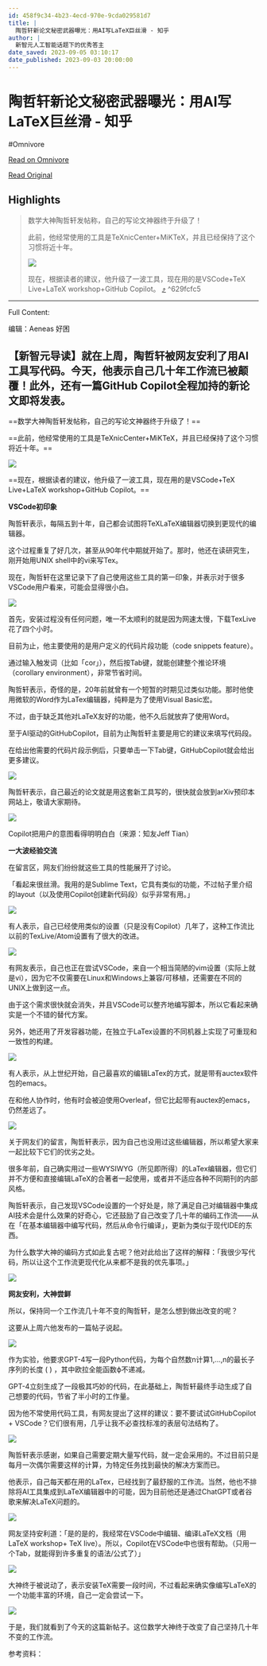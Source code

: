 ```yaml
---
id: 458f9c34-4b23-4ecd-970e-9cda029581d7
title: |
  陶哲轩新论文秘密武器曝光：用AI写LaTeX巨丝滑 - 知乎
author: |
  新智元​人工智能话题下的优秀答主
date_saved: 2023-09-05 03:10:17
date_published: 2023-09-03 20:00:00
---
```


# 陶哲轩新论文秘密武器曝光：用AI写LaTeX巨丝滑 - 知乎
#Omnivore

[Read on Omnivore](https://omnivore.app/me/https-zhuanlan-zhihu-com-p-654196526-18a642d664e)

[Read Original](https://zhuanlan.zhihu.com/p/654196526)

## Highlights

> 数学大神陶哲轩发帖称，自己的写论文神器终于升级了！
> 
> 此前，他经常使用的工具是TeXnicCenter+MiKTeX，并且已经保持了这个习惯将近十年。
> 
> ![](https://proxy-prod.omnivore-image-cache.app/1008x473,sShVsUsbR5XA_0TbkF5nKETMrvfyr7dniRJQi9FZ7OME/https://pic4.zhimg.com/v2-2de7f2d8b7f2b3bc63ecd402fead2ef7_b.jpg)
> 
> 现在，根据读者的建议，他升级了一波工具，现在用的是VSCode+TeX Live+LaTeX workshop+GitHub Copilot。 [⤴️](https://omnivore.app/me/https-zhuanlan-zhihu-com-p-654196526-18a642d664e#629fcfc5-4a10-49ce-bcec-850cf389c712)  ^629fcfc5


--- 

Full Content: 

编辑：Aeneas 好困

## 【新智元导读】就在上周，陶哲轩被网友安利了用AI工具写代码。今天，他表示自己几十年工作流已被颠覆！此外，还有一篇GitHub Copilot全程加持的新论文即将发表。

==数学大神陶哲轩发帖称，自己的写论文神器终于升级了！==

==此前，他经常使用的工具是TeXnicCenter+MiKTeX，并且已经保持了这个习惯将近十年。==

![](https://proxy-prod.omnivore-image-cache.app/1008x473,sShVsUsbR5XA_0TbkF5nKETMrvfyr7dniRJQi9FZ7OME/https://pic4.zhimg.com/v2-2de7f2d8b7f2b3bc63ecd402fead2ef7_b.jpg)

==现在，根据读者的建议，他升级了一波工具，现在用的是VSCode+TeX Live+LaTeX workshop+GitHub Copilot。==

**VSCode初印象**

陶哲轩表示，每隔五到十年，自己都会试图将TeXLaTeX编辑器切换到更现代的编辑器。

这个过程重复了好几次，甚至从90年代中期就开始了。那时，他还在读研究生，刚开始用UNIX shell中的vi来写Tex。

现在，陶哲轩在这里记录下了自己使用这些工具的第一印象，并表示对于很多VSCode用户看来，可能会显得很小白。

![](https://proxy-prod.omnivore-image-cache.app/1080x720,sV7YMhFjrU1x68yA83VTh8f5PHErEVmVNRk2jwjf-NK4/https://pic1.zhimg.com/v2-3c97b68a655fe4147ed136b7e67f8e24_b.jpg)

首先，安装过程没有任何问题，唯一不太顺利的就是因为网速太慢，下载TexLive花了四个小时。

目前为止，他主要使用的是用户定义的代码片段功能（code snippets feature）。

通过输入触发词（比如「cor」），然后按Tab键，就能创建整个推论环境（corollary environment），非常节省时间。

陶哲轩表示，奇怪的是，20年前就曾有一个短暂的时期见过类似功能。那时他使用微软的Word作为LaTex编辑器，纯粹是为了使用Visual Basic宏。

不过，由于缺乏其他对LaTeX友好的功能，他不久后就放弃了使用Word。

至于AI驱动的GitHubCopilot，目前为止陶哲轩主要是用它的建议来填写代码段。

在给出他需要的代码片段示例后，只要单击一下Tab键，GitHubCopilot就会给出更多建议。

![](https://proxy-prod.omnivore-image-cache.app/1080x720,seCNPnb8nb-2PBYl2OiWwrOCDoaGHxGpKbo_jP5aBeXM/https://pic1.zhimg.com/v2-995f109016b6513634b0294da8f1d1c8_b.jpg)

陶哲轩表示，自己最近的论文就是用这套新工具写的，很快就会放到arXiv预印本网站上，敬请大家期待。

![](https://proxy-prod.omnivore-image-cache.app/720x530,s200envtKVd4_aWcAfC_Js-AM8qDk1RoFVrJlJqAWKlU/https://pic4.zhimg.com/v2-45acaaf5d13b3216f372042396b24943_b.jpg)

Copilot把用户的意图看得明明白白（来源：知友Jeff Tian）

**一大波经验交流**

在留言区，网友们纷纷就这些工具的性能展开了讨论。

「看起来很丝滑。我用的是Sublime Text，它具有类似的功能，不过帖子里介绍的layout（以及使用Copilot创建新代码段）似乎非常有用。」

![](https://proxy-prod.omnivore-image-cache.app/1011x272,stzVzfcJgl4p13cvLZA0GyeJib-3pf2CQaVxm4P_9wVw/https://pic2.zhimg.com/v2-b7da2b55943877306fede67c8049ee91_b.jpg)

有人表示，自己已经使用类似的设置（只是没有Copilot）几年了，这种工作流比以前的TexLive/Atom设置有了很大的改进。

![](https://proxy-prod.omnivore-image-cache.app/1009x297,sfTH_C4uY-KiFd20yBPoO_FCgNJjznZw20Ng4AKDTHbg/https://pic2.zhimg.com/v2-613d452f13c9e8dcf9223aefbc162685_b.jpg)

有网友表示，自己也正在尝试VSCode，来自一个相当简陋的vim设置（实际上就是vi），因为它不仅需要在Linux和Windows上兼容/可移植，还需要在不同的UNIX上做到这一点。

由于这个需求很快就会消失，并且VSCode可以整齐地编写脚本，所以它看起来确实是一个不错的替代方案。

另外，她还用了开发容器功能，在独立于LaTex设置的不同机器上实现了可重现和一致性的构建。

![](https://proxy-prod.omnivore-image-cache.app/985x505,siQRR1Hj639bf8Qs6WIQdopqB0kM6dIC70tS72LJsk8g/https://pic2.zhimg.com/v2-ceff0d91beb89d39e059d91cbea1b6dd_b.jpg)

有人表示，从上世纪开始，自己最喜欢的编辑LaTex的方式，就是带有auctex软件包的emacs。

在和他人协作时，他有时会被迫使用Overleaf，但它比起带有auctex的emacs，仍然差远了。

![](https://proxy-prod.omnivore-image-cache.app/1006x388,s9MAxUqgvbaXVVQvCgNVNpywKRerslso8IrHyVEfGaE0/https://pic4.zhimg.com/v2-598fbebe25a0d8ade5a7364f481530af_b.jpg)

关于网友们的留言，陶哲轩表示，因为自己也没用过这些编辑器，所以希望大家来一起比较下它们的优劣之处。

很多年前，自己确实用过一些WYSIWYG（所见即所得）的LaTex编辑器，但它们并不方便和直接编辑LaTeX的合著者一起使用，或者并不适应各种不同期刊的内部风格。

陶哲轩表示，自己发现VSCode设置的一个好处是，除了满足自己对编辑器中集成AI技术会是什么效果的好奇心，它还鼓励了自己改变了几十年的编码工作流——从在「在基本编辑器中编写代码，然后从命令行编译」，更新为类似于现代IDE的东西。

为什么数学大神的编码方式如此复古呢？他对此给出了这样的解释：「我很少写代码，所以让这个工作流更现代化从来都不是我的优先事项。」

![](https://proxy-prod.omnivore-image-cache.app/1001x604,sXVFhkCjuRTEkjzkOpceIFmY3XeGmOGYHlBJehuJtZSU/https://pic2.zhimg.com/v2-c100b55442770fadc0eb895ac90a2e65_b.jpg)

**网友安利，大神尝鲜**

所以，保持同一个工作流几十年不变的陶哲轩，是怎么想到做出改变的呢？

这要从上周六他发布的一篇帖子说起。

![](https://proxy-prod.omnivore-image-cache.app/1080x833,s7jsE4i9sJA4hm5S5L5z1pbYc4uHaOVbYvpxwXuV4dH0/https://pic2.zhimg.com/v2-ddd26c5fecc3a186f490cb8b53c567e1_b.jpg)

作为实验，他要求GPT-4写一段Python代码，为每个自然数n计算1,...,n的最长子序列的长度 ( ) ，其中欧拉全能函数ϕ不递减。

GPT-4立刻生成了一段极其巧妙的代码，在此基础上，陶哲轩最终手动生成了自己想要的代码，节省了半小时的工作量。

因为他不常使用代码工具，有网友提出了这样的建议：要不要试试GitHubCopilot + VSCode？它们很有用，几乎让我不必查找标准的表层句法结构了。

![](https://proxy-prod.omnivore-image-cache.app/1010x238,sSvnn-3R8BRBbI5AP8sXgnu_e9Gf9MGJ7O1NmOEqPSLc/https://pic2.zhimg.com/v2-5baeac948804aeef741e3685d1e29211_b.jpg)

陶哲轩表示感谢，如果自己需要定期大量写代码，就一定会采用的。不过目前只是每月一次偶尔需要这样的计算，为特定任务找到最快的解决方案而已。

他表示，自己每天都在用的LaTex，已经找到了最舒服的工作流。当然，他也不排除将AI工具集成到LaTeX编辑器中的可能，因为目前他还是通过ChatGPT或者谷歌来解决LaTeX问题的。

![](https://proxy-prod.omnivore-image-cache.app/1010x463,s-iQDT5Jpuug0cs5vdinvGtfLzpmJfFMoPxds1Yfro-g/https://pic1.zhimg.com/v2-915fb70e1f65aaf995fe96a100e4325c_b.jpg)

网友坚持安利道：「是的是的，我经常在VSCode中编辑、编译LaTeX文档（用LaTeX workshop+ TeX live）。所以，Copilot在VSCode中也很有帮助。（只用一个Tab，就能得到许多重复的语法/公式了）」

![](https://proxy-prod.omnivore-image-cache.app/1006x283,smN1SYXT_2h4-QWXMDH2j27bVoVjKT5EnK8ROfTGlqFs/https://pic3.zhimg.com/v2-7decfbbfdd45cd62827cdf722456016a_b.jpg)

大神终于被说动了，表示安装TeX需要一段时间，不过看起来确实像编写LaTeX的一个功能丰富的环境，自己一定会尝试一下。

![](https://proxy-prod.omnivore-image-cache.app/1014x267,sfgb5Lq6TupBBMSZJCT794SuRTq0t3a-PAFaueaVJPoM/https://pic4.zhimg.com/v2-a5a2643fa2bae751bfc14f5c2794af87_b.jpg)

于是，我们就看到了今天的这篇新帖子。这位数学大神终于改变了自己坚持几十年不变的工作流。

参考资料：
